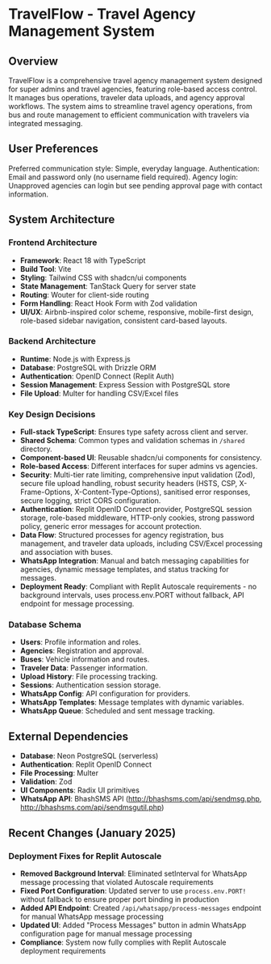 # TravelFlow - Travel Agency Management System

## Overview
TravelFlow is a comprehensive travel agency management system designed for super admins and travel agencies, featuring role-based access control. It manages bus operations, traveler data uploads, and agency approval workflows. The system aims to streamline travel agency operations, from bus and route management to efficient communication with travelers via integrated messaging.

## User Preferences
Preferred communication style: Simple, everyday language.
Authentication: Email and password only (no username field required).
Agency login: Unapproved agencies can login but see pending approval page with contact information.

## System Architecture

### Frontend Architecture
- **Framework**: React 18 with TypeScript
- **Build Tool**: Vite
- **Styling**: Tailwind CSS with shadcn/ui components
- **State Management**: TanStack Query for server state
- **Routing**: Wouter for client-side routing
- **Form Handling**: React Hook Form with Zod validation
- **UI/UX**: Airbnb-inspired color scheme, responsive, mobile-first design, role-based sidebar navigation, consistent card-based layouts.

### Backend Architecture
- **Runtime**: Node.js with Express.js
- **Database**: PostgreSQL with Drizzle ORM
- **Authentication**: OpenID Connect (Replit Auth)
- **Session Management**: Express Session with PostgreSQL store
- **File Upload**: Multer for handling CSV/Excel files

### Key Design Decisions
- **Full-stack TypeScript**: Ensures type safety across client and server.
- **Shared Schema**: Common types and validation schemas in `/shared` directory.
- **Component-based UI**: Reusable shadcn/ui components for consistency.
- **Role-based Access**: Different interfaces for super admins vs agencies.
- **Security**: Multi-tier rate limiting, comprehensive input validation (Zod), secure file upload handling, robust security headers (HSTS, CSP, X-Frame-Options, X-Content-Type-Options), sanitised error responses, secure logging, strict CORS configuration.
- **Authentication**: Replit OpenID Connect provider, PostgreSQL session storage, role-based middleware, HTTP-only cookies, strong password policy, generic error messages for account protection.
- **Data Flow**: Structured processes for agency registration, bus management, and traveler data uploads, including CSV/Excel processing and association with buses.
- **WhatsApp Integration**: Manual and batch messaging capabilities for agencies, dynamic message templates, and status tracking for messages.
- **Deployment Ready**: Compliant with Replit Autoscale requirements - no background intervals, uses process.env.PORT without fallback, API endpoint for message processing.

### Database Schema
- **Users**: Profile information and roles.
- **Agencies**: Registration and approval.
- **Buses**: Vehicle information and routes.
- **Traveler Data**: Passenger information.
- **Upload History**: File processing tracking.
- **Sessions**: Authentication session storage.
- **WhatsApp Config**: API configuration for providers.
- **WhatsApp Templates**: Message templates with dynamic variables.
- **WhatsApp Queue**: Scheduled and sent message tracking.

## External Dependencies

- **Database**: Neon PostgreSQL (serverless)
- **Authentication**: Replit OpenID Connect
- **File Processing**: Multer
- **Validation**: Zod
- **UI Components**: Radix UI primitives
- **WhatsApp API**: BhashSMS API (http://bhashsms.com/api/sendmsg.php, http://bhashsms.com/api/sendmsgutil.php)

## Recent Changes (January 2025)

### Deployment Fixes for Replit Autoscale
- **Removed Background Interval**: Eliminated setInterval for WhatsApp message processing that violated Autoscale requirements
- **Fixed Port Configuration**: Updated server to use `process.env.PORT!` without fallback to ensure proper port binding in production
- **Added API Endpoint**: Created `/api/whatsapp/process-messages` endpoint for manual WhatsApp message processing
- **Updated UI**: Added "Process Messages" button in admin WhatsApp configuration page for manual message processing
- **Compliance**: System now fully complies with Replit Autoscale deployment requirements